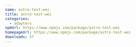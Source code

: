 ```yaml
---
name: astro-test-wei
title: astro-test-wei
categories:
  - adapters
npmUrl: https://www.npmjs.com/package/astro-test-wei
homepageUrl: https://www.npmjs.com/package/astro-test-wei
downloads: 57
---
```

